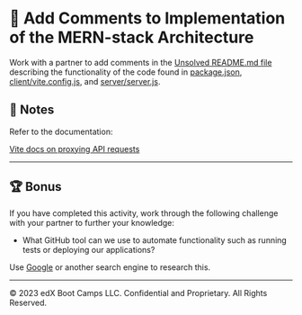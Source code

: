 # 📐 Add Comments to Implementation of the MERN-stack Architecture

Work with a partner to add comments in the [Unsolved README.md file](./Unsolved/README.md) describing the functionality of the code found in [package.json](./Unsolved/package.json), [client/vite.config.js](./Unsolved/client/vite.config.js), and [server/server.js](./Unsolved/server/server.js).

## 📝 Notes

Refer to the documentation: 

[Vite docs on proxying API requests](https://vitejs.dev/config/server-options.html#server-proxy)

---

## 🏆 Bonus

If you have completed this activity, work through the following challenge with your partner to further your knowledge:

* What GitHub tool can we use to automate functionality such as running tests or deploying our applications?

Use [Google](https://www.google.com) or another search engine to research this.

---

© 2023 edX Boot Camps LLC. Confidential and Proprietary. All Rights Reserved.
